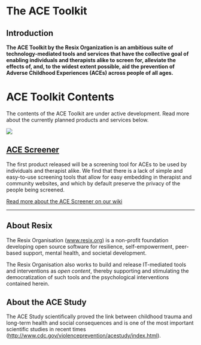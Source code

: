 # The ACE Toolkit

## Introduction
**The ACE Toolkit by the Resix Organization is an ambitious suite of technology-mediated tools and services that have the collective goal of enabling individuals and therapists alike to screen for, alleviate the effects of, and, to the widest extent possible, aid the prevention of Adverse Childhood Experiences (ACEs) across people of all ages.**

# ACE Toolkit Contents
The contents of the ACE Toolkit are under active development. Read more about the currently planned products and services below.

<img src="https://github.com/resixorg/ace-toolkit/blob/master/website/images/what-is-the-ace-toolkit.jpg"/>

## [ACE Screener](https://github.com/resixorg/ace-toolkit/wiki/ACE-Screener)
The first product released will be a screening tool for ACEs to be used by individuals and therapist alike. We find that there is a lack of simple and easy-to-use screening tools that allow for easy embedding in therapist and community websites, and which by default preserve the privacy of the people being screened.

[Read more about the ACE Screener on our wiki](https://github.com/resixorg/ace-toolkit/wiki/ACE-Screener)

<hr/>

## About Resix
The Resix Organisation (www.resix.org) is a non-profit foundation developing open source software for resilience, self-empowerment, peer-based support, mental health, and societal development. 

The Resix Organisation also works to build and release IT-mediated tools and interventions as _open content_, thereby supporting and stimulating the democratization of such tools and the psychological interventions contained herein. 

## About the ACE Study
The ACE Study scientifically proved the link between childhood trauma and long-term health and social consequences and is one of the most important scientific studies in recent times (http://www.cdc.gov/violenceprevention/acestudy/index.html).

